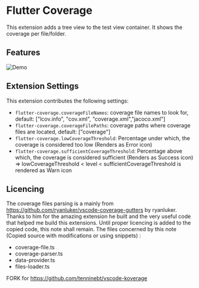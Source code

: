 # Flutter Coverage

This extension adds a tree view to the test view container. It shows the coverage per file/folder.

## Features

![Demo](https://github.com/Flutterando/flutter-coverage/blob/master/Capture.gif?raw=true)

## Extension Settings

This extension contributes the following settings:

* `flutter-coverage.coverageFileNames`: coverage file names to look for, default: ["lcov.info", "cov.xml", "coverage.xml","jacoco.xml"]
* `flutter-coverage.coverageFilePaths`: coverage paths where coverage files are located, default: ["coverage"]
* `flutter-coverage.lowCoverageThreshold`: Percentage under which, the coverage is considered too low (Renders as Error icon)
* `flutter-coverage.sufficientCoverageThreshold`: Percentage above which, the coverage is considered sufficient (Renders as Success icon)
=> lowCoverageThreshold < level < sufficientCoverageThreshold is rendered as Warn icon

## Licencing

The coverage files parsing is a mainly from https://github.com/ryanluker/vscode-coverage-gutters by ryanluker. Thanks to him for the amazing extension he built and the very useful code that helped me build this extensions. Until proper licencing is added to the copied code, this note shall remain. The files concerned by this note (Copied source with modifications or using snippets) : 
- coverage-file.ts
- coverage-parser.ts
- data-provider.ts 
- files-loader.ts

FORK for https://github.com/tenninebt/vscode-koverage

